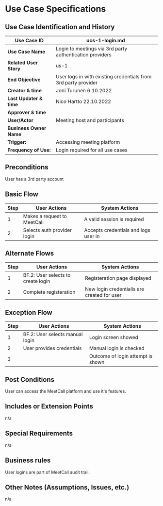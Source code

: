 # Use Case Specifications

## Use Case Identification and History

| **Use Case ID**         | ucs-1-login.md                                                 |
| ----------------------- | -------------------------------------------------------------- |
| **Use Case Name**       | Login to meetings via 3rd party authentication providers       |
| **Related User Story**  | us-1                                                           |
| **End Objective**       | User logs in with existing credentials from 3rd party provider |
| **Creator & time**      | Joni Turunen 6.10.2022                                         |
| **Last Updater & time** | Nico Hartto 22.10.2022                                         |
| **Approver & time**     |                                                                |
| **User/Actor**          | Meeting host and participants                                  |
| **Business Owner Name** |                                                                |
| **Trigger:**            | Accessing meeting platform                                     |
| **Frequency of Use:**   | Login required for all use cases                               |

## Preconditions

User has a 3rd party account

## Basic Flow

| **Step** | **User Actions**            | **System Actions**                   |
| -------- | --------------------------- | ------------------------------------ |
| 1        | Makes a request to MeetCall | A valid session is required          |
| 2        | Selects auth provider login | Accepts credentials and logs user in |

## Alternate Flows

| **Step** | **User Actions**                   | **System Actions**                          |
| -------- | ---------------------------------- | ------------------------------------------- |
| 1        | BF.2: User selects to create login | Registeration page displayed                |
| 2        | Complete registeration             | New login credentialls are created for user |

## Exception Flow

| **Step** | **User Actions**                | **System Actions**                |
| -------- | ------------------------------- | --------------------------------- |
| 1        | BF.2: User selects manual login | Login screen showed               |
| 2        | User provides credentials       | Manual login is checked           |
| 3        |                                 | Outcome of login attempt is shown |

## Post Conditions

User can access the MeetCall platform and use it's features.

## Includes or Extension Points

n/a

## Special Requirements

n/a

## Business rules

User logins are part of MeetCall audit trail.

## Other Notes (Assumptions, Issues, etc.)

n/a
